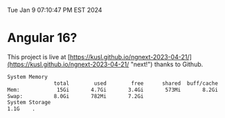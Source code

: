 Tue Jan  9 07:10:47 PM EST 2024

# Angular 16?


This project is live at [https://kusl.github.io/ngnext-2023-04-21/](https://kusl.github.io/ngnext-2023-04-21/ "next!") thanks to Github.

```bash
System Memory
               total        used        free      shared  buff/cache   available
Mem:            15Gi       4.7Gi       3.4Gi       573Mi       8.2Gi        10Gi
Swap:          8.0Gi       782Mi       7.2Gi
System Storage
1.1G	.
```
```bash
